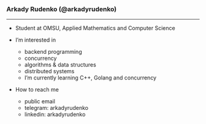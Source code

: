 ### Arkady Rudenko (@arkadyrudenko)
---
- Student at OMSU, Applied Mathematics and Computer Science
- I’m interested in
  - backend programming
  - concurrency
  - algorithms & data structures
  - distributed systems
  - I’m currently learning C++, Golang and concurrency
  
- How to reach me
  - public email
  - telegram: arkadyrudenko
  - linkedin: arkadyrudenko
